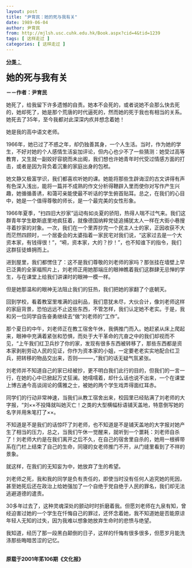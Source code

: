 ```yaml
---
layout: post
title: "尹育民：她的死与我有关"
date: 1989-06-04
author: 尹育民
from: http://mjlsh.usc.cuhk.edu.hk/Book.aspx?cid=4&tid=1239
tags: [ 这样走过 ]
categories: [ 这样走过 ]
---
```


<div style="margin: 15px 10px 10px 0px;">
 <div>
  <span id="ctl00_ContentPlaceHolder1_chapter1_SubjectLabel" style="font-weight:bold;text-decoration:underline;">
   分类：
  </span>
 </div>
 <p>
  <strong>
   <font size="5">
    她的死与我有关
   </font>
  </strong>
 </p>
 <p>
  <strong>
   －－作者：尹育民
  </strong>
 </p>
 <p>
  她死了，给我留下许多遗憾的自责。她本不会死的，或者说她不会那么快去死的，她却死了，她是那个荒唐的时代逼死的，然而她的死于我也有相当的关系。她死去了35年，至今我都对此深深内疚并想念着她！
 </p>
 <p>
  她是我的高中语文老师。
 </p>
 <p>
  1966年，她已过了不惑之年，却仍独善其身，一个人生活。当时，作为她的学生，不好对她的个人感情生活妄加评论，但内心也少不了一些猜测：她受过高等教育，又生就一副姣好容貌而未出阁，我们想也许她青年时代受过情感方面的打击，或者是因为背负着沉重的家庭出身的包袱。
 </p>
 <p>
  她文静又极富学识，我们都喜欢听她的课。她能将那些生辟诲涩的古文讲得有声有色深入浅出，能将一篇并不成熟的作文分析得鞭辟入里而使你对写作产生兴趣，她循循善诱，和蔼可亲能使最不听话的学生俯首贴耳。总之，在我们的心目中，她是一个值得尊敬的师长，是一个最完美的女性形象。
 </p>
 <p>
  1966年夏季，“扫四旧大抄家”运动有如炎夏的骄阳，热得人喘不过气来。我们这群青年学生歇斯底里地疯狂着，就像德国纳粹党徒追捕犹太人一样在大街小巷搜寻着抄家的对象。一次，我们在一个里弄抄完一个民主人士的家，正因收获不大而茫然四顾时，一个居委会的太婆指着一家民宅对我们说，“这家过去是一个大资本家，有钱得很！”，“嗬，资本家，大的？抄！”，也不知谁下的指令，我们这群狂徒蜂拥而上。
 </p>
 <p>
  进到屋里，我们都愣住了：这不是我们尊敬的刘老师的家吗？那张挂在墙壁上早已泛黄的全家福照片上，刘老师正用她那端庄的眼神瞧着我们这群肆无忌惮的学生，与在课堂上给我们讲课时的眼神一模一样。
 </p>
 <p>
  但是她那温和的眼神无法阻止我们的狂热，我们把她的家翻了个底朝天。
 </p>
 <p>
  回到学校，看着教室里堆满的战利品，我们意犹未尽，大伙合计，像刘老师这样的家庭背景，恐怕远远不止这些东西，不管怎样，我们认定她不老实。于是，我和另一位同学自告奋勇继续去“做”刘老师的“工作”。
 </p>
 <p>
  那个夏日的中午，刘老师正在教工宿舍午休，我俩推门而入。她赶紧从床上爬起来，眼神中充满着紧张和恐惧，而处于大干革命的亢奋之中的我们却视而不见，“上午我们红卫兵抄了你的家，发现有很多东西被转移了，那些东西都是资本家剥削劳动人民的见证，你作为资本家的小姐，一定要老老实实地配合红卫兵，把转移的物品交出来，否则———，”我们的话无疑气氛紧张。
 </p>
 <p>
  刘老师并不知道自己的家已经被抄，更不明白我们此行的目的，但我们的一言一行，在她的心中已掀起万丈狂澜。她嚅嚅着，却什么话也说不出来，一个在课堂上博古通今高谈阔论的儒雅之士，被她的两个学生戏弄得面红耳赤。
 </p>
 <p>
  同学们的行动非常神速，当我们从教工宿舍出来，校园里已经贴满了刘老师的大字报，“刘××不投降就叫她灭亡！之类的大型横幅标语铺天盖地，特意倒写她的名字并用朱笔打了××。
 </p>
 <p>
  不知道是不是我们的话惊吓了刘老师，也不知道是不是铺天盖地的大字报对她产生了相当的压力，总之，当我们午休一觉醒来，就听到一个噩耗：刘老师自杀了！刘老师大约是在我们离开之后不久，在自己的宿舍里自杀的，她用一根裤带系在门栏上结束了自己的生命，同寝的女老师推门不开，从门缝里看到了不祥的景象。
 </p>
 <p>
  就这样，在我们的无知妄为中，她放弃了生的希望。
 </p>
 <p>
  刘老师之死，我和我的同学是负有责任的，即使当时没有任何人追究她的死因，甚至她死后还在政治上给她强加了一个自绝于党自绝于人民的罪名，我们却无法逃避道德的遣责。
 </p>
 <p>
  30多年过去了，这种灵魂深处的颤动时时折磨着我。但愿刘老师在九泉有知，曾经迫害过她的一个学生在忏悔自己的罪过，还怀念着她，我不知道她是否能原谅年轻人无知的过失，因为我难以想象她放弃生命时的悲愤与绝望。
 </p>
 <p>
  我知道，经历了那一段黑白颠倒的日子，这样的忏悔有很多很多，但愿岁月能洗涤那些晦暗苦涩的记忆。
 </p>
 <p>
  <br/>
  <strong>
   原载于2001年笫106期《文化报》
  </strong>
 </p>
</div>

